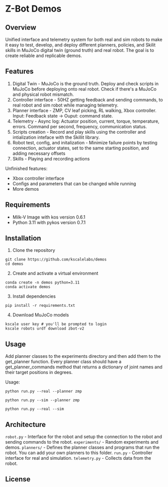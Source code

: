 # Z-Bot Demos

## Overview

Unified interface and telemetry system for both real and sim robots to make it easy to test, develop, and deploy different planners, policies, and Skilit skills in MuJoCo digital twin (ground truth) and real robot. The goal is to create reliable and replicable demos.


## Features

1. Digital Twin - MuJoCo is the ground truth. Deploy and check scripts in MuJoCo before deploying onto real robot. Check if there's a MuJoCo and physical robot mismatch.
2. Controller interface - 50HZ getting feedback and sending commands, to real robot and sim robot while managing telemetry.
3. Planner interface - ZMP, CV leaf picking, RL walking, Xbox controller. Input: Feedback state -> Ouput: command state.
4. Telemetry - Async log: Actuator position, current, torque, temperature, errors. Command per second, frequency, communication status.
5. Scripts creation - Record and play skills using the controller and intialization inteface with the Skillit library. 
6. Robot test, config, and initalization - Minimize failure points by testing connection, actuator states, set to the same starting position, and adding necessary offsets
7. Skills - Playing and recording actions

Unfinished features:
- Xbox controller interface
- Configs and parameters that can be changed while running
- More demos

## Requirements

- Milk-V Image with kos version 0.6.1
- Python 3.11 with pykos version 0.7.1


## Installation
1. Clone the repository
```
git clone https://github.com/kscalelabs/demos
cd demos
```
2. Create and activate a virtual environment
```
conda create -n demos python=3.11
conda activate demos
```

3. Install dependencies
```
pip install -r requirements.txt
```

4. Download MuJoCo models
```
kscale user key # you'll be prompted to login
kscale robots urdf download zbot-v2
```

## Usage

Add planner classes to the experiments directory and then add them to the get_planner function. Every planner class should have a get_planner_commands method that returns a dictionary of joint names and their target positions in degrees.

Usage:
```
python run.py --real --planner zmp

python run.py --sim --planner zmp 

python run.py --real --sim 
```


## Architecture
`robot.py` - Interface for the robot and setup the connection to the robot and sending commands to the robot.
`experiments/` - Random experiments and demos.
`planners/` - Defines the planner classes and programs that run the robot. You can add your own planners to this folder.
`run.py` - Controller interface for real and simulation.
`telemetry.py` - Collects data from the robot.


## License
